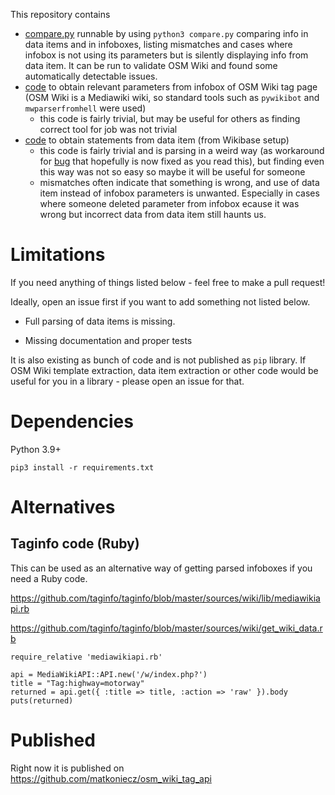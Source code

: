 This repository contains

- [compare.py](compare.py) runnable by using `python3 compare.py` comparing info in data items and in infoboxes, listing mismatches and cases where infobox is not using its parameters but is silently displaying info from data item. It can be run to validate OSM Wiki and found some automatically detectable issues.
- [code](extract_infobox_data.py) to obtain relevant parameters from infobox of OSM Wiki tag page (OSM Wiki is a Mediawiki wiki, so standard tools such as `pywikibot` and `mwparserfromhell` were used)
    - this code is fairly trivial, but may be useful for others as finding correct tool for job was not trivial
- [code](data_item.py) to obtain statements from data item (from Wikibase setup)
    - this code is fairly trivial and is parsing in a weird way (as workaround for [bug](https://phabricator.wikimedia.org/T269635) that hopefully is now fixed as you read this), but finding even this way was not so easy so maybe it will be useful for someone
    - mismatches often indicate that something is wrong, and use of data item instead of infobox parameters is unwanted. Especially in cases where someone deleted parameter from infobox ecause it was wrong but incorrect data from data item still haunts us.

# Limitations

If you need anything of things listed below - feel free to make a pull request!

Ideally, open an issue first if you want to add something not listed below.

* Full parsing of data items is missing.

* Missing documentation and proper tests

It is also existing as bunch of code and is not published as `pip` library. If  OSM Wiki template extraction, data item extraction or other code would be useful for you in a library - please open an issue for that.

# Dependencies

Python 3.9+

`pip3 install -r requirements.txt`

# Alternatives

## Taginfo code (Ruby)

This can be used as an alternative way of getting parsed infoboxes if you need a Ruby code.

https://github.com/taginfo/taginfo/blob/master/sources/wiki/lib/mediawikiapi.rb

https://github.com/taginfo/taginfo/blob/master/sources/wiki/get_wiki_data.rb

```
require_relative 'mediawikiapi.rb'

api = MediaWikiAPI::API.new('/w/index.php?')
title = "Tag:highway=motorway"
returned = api.get({ :title => title, :action => 'raw' }).body
puts(returned)
```

# Published

Right now it is published on https://github.com/matkoniecz/osm_wiki_tag_api
